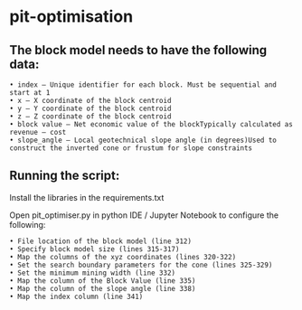 # pit-optimisation

## The block model needs to have the following data:

    • index – Unique identifier for each block. Must be sequential and start at 1 
    • x – X coordinate of the block centroid
    • y – Y coordinate of the block centroid
    • z – Z coordinate of the block centroid
    • block value – Net economic value of the blockTypically calculated as revenue – cost
    • slope_angle – Local geotechnical slope angle (in degrees)Used to construct the inverted cone or frustum for slope constraints

## Running the script:

Install the libraries in the requirements.txt 

Open pit_optimiser.py in python IDE / Jupyter Notebook to configure the following:
    
    • File location of the block model (line 312)
    • Specify block model size (lines 315-317)
    • Map the columns of the xyz coordinates (lines 320-322)
    • Set the search boundary parameters for the cone (lines 325-329)
    • Set the minimum mining width (line 332)
    • Map the column of the Block Value (line 335)
    • Map the column of the slope angle (line 338)
    • Map the index column (line 341)
